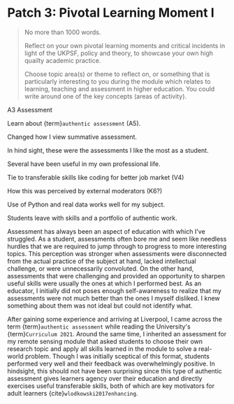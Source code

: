 # Patch 3: Pivotal Learning Moment I

> No more than 1000 words.
>
> Reflect on your own pivotal learning moments and critical incidents in light
> of the UKPSF, policy and theory, to showcase your own high quailty academic
> practice.
>
> Choose topic area(s) or theme to reflect on, or something that is particularly
> interesting to you during the module which relates to learning, teaching and
> assessment in higher education. You could write around one of the key concepts
> (areas of activity).

A3 Assessment

Learn about {term}`authentic assessment` (A5).

Changed how I view summative assessment.

In hind sight, these were the assessments I like the most as a student.

Several have been useful in my own professional life.

Tie to transferable skills like coding for better job market (V4)

How this was perceived by external moderators (K6?)

Use of Python and real data works well for my subject.

Students leave with skills and a portfolio of authentic work.



Assessment has always been an aspect of education with which I've struggled.
As a student, assessments often bore me and seem like needless hurdles that we
are required to jump through to progress to more interesting topics.
This perception was stronger when assessments were disconnected from the actual
practice of the subject at hand, lacked intellectual challenge, or were
unnecessarily convoluted.
On the other hand, assessments that were challenging and provided an
opportunity to sharpen useful skills were usually the ones at which I performed
best.
As an educator, I initially did not poses enough self-awareness to realize that
my assessments were not much better than the ones I myself disliked.
I knew something about them was not ideal but could not identify what.

After gaining some experience and arriving at Liverpool, I came across the term
{term}`authentic assessment` while reading the University's
{term}`Curriculum 2021`.
Around the same time, I inherited an assessment for my remote sensing module
that asked students to choose their own research topic and apply all skills
learned in the module to solve a real-world problem.
Though I was initially sceptical of this format, students performed very
well and their feedback was overwhelmingly positive.
In hindsight, this should not have been surprising since this type of authentic
assessment gives learners agency over their education and directly exercises
useful transferable skills, both of which are key motivators for adult learners
{cite}`wlodkowski2017enhancing`.



